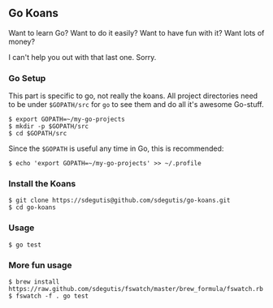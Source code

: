 ## Go Koans

Want to learn Go? Want to do it easily? Want to have fun with it? Want lots of money?

I can't help you out with that last one. Sorry.

### Go Setup

This part is specific to go, not really the koans. All project directories need
to be under `$GOPATH/src` for `go` to see them and do all it's awesome Go-stuff.

    $ export GOPATH=~/my-go-projects
    $ mkdir -p $GOPATH/src
    $ cd $GOPATH/src

Since the `$GOPATH` is useful any time in Go, this is recommended:

    $ echo 'export GOPATH=~/my-go-projects' >> ~/.profile

### Install the Koans

    $ git clone https://sdegutis@github.com/sdegutis/go-koans.git
    $ cd go-koans

### Usage

    $ go test

### More fun usage

    $ brew install https://raw.github.com/sdegutis/fswatch/master/brew_formula/fswatch.rb
    $ fswatch -f . go test
